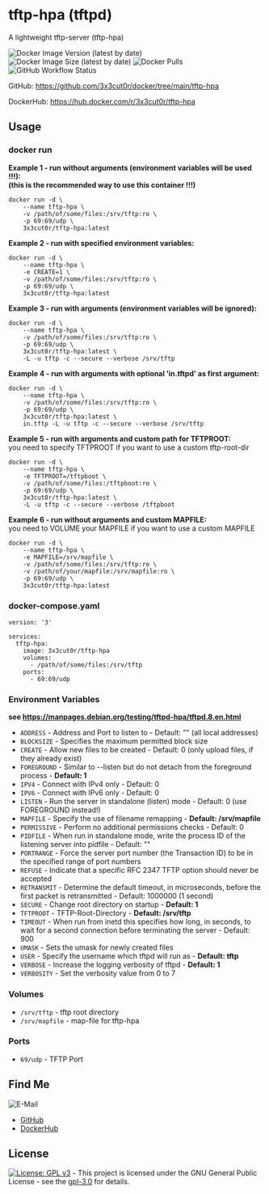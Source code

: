 # tftp-hpa (tftpd)

A lightweight tftp-server (tftp-hpa)

![Docker Image Version (latest by date)](https://img.shields.io/docker/v/3x3cut0r/tftp-hpa)
![Docker Image Size (latest by date)](https://img.shields.io/docker/image-size/3x3cut0r/tftp-hpa)
![Docker Pulls](https://img.shields.io/docker/pulls/3x3cut0r/tftp-hpa)
![GitHub Workflow Status](https://img.shields.io/github/workflow/status/3x3cut0r/docker/build%20tftp-hpa)

GitHub: https://github.com/3x3cut0r/docker/tree/main/tftp-hpa

DockerHub: https://hub.docker.com/r/3x3cut0r/tftp-hpa

## Usage

### docker run

**Example 1 - run without arguments (environment variables will be used !!!):**  
**(this is the recommended way to use this container !!!)**
```shell
docker run -d \
    --name tftp-hpa \
    -v /path/of/some/files:/srv/tftp:ro \
    -p 69:69/udp \
    3x3cut0r/tftp-hpa:latest
```

**Example 2 - run with specified environment variables:**  
```shell
docker run -d \
    --name tftp-hpa \
    -e CREATE=1 \
    -v /path/of/some/files:/srv/tftp:ro \
    -p 69:69/udp \
    3x3cut0r/tftp-hpa:latest
```

**Example 3 - run with arguments (environment variables will be ignored):**  
```shell
docker run -d \
    --name tftp-hpa \
    -v /path/of/some/files:/srv/tftp:ro \
    -p 69:69/udp \
    3x3cut0r/tftp-hpa:latest \
    -L -u tftp -c --secure --verbose /srv/tftp
```

**Example 4 - run with arguments with optional 'in.tftpd' as first argument:**  
```shell
docker run -d \
    --name tftp-hpa \
    -v /path/of/some/files:/srv/tftp:ro \
    -p 69:69/udp \
    3x3cut0r/tftp-hpa:latest \
    in.tftp -L -u tftp -c --secure --verbose /srv/tftp
```

**Example 5 - run with arguments and custom path for TFTPROOT:**  
you need to specify TFTPROOT if you want to use a custom tftp-root-dir
```shell
docker run -d \
    --name tftp-hpa \
    -e TFTPROOT=/tftpboot \
    -v /path/of/some/files:/tftpboot:ro \
    -p 69:69/udp \
    3x3cut0r/tftp-hpa:latest \
    -L -u tftp -c --secure --verbose /tftpboot
```

**Example 6 - run without arguments and custom MAPFILE:**  
you need to VOLUME your MAPFILE if you want to use a custom MAPFILE
```shell
docker run -d \
    --name tftp-hpa \
    -e MAPFILE=/srv/mapfile \
    -v /path/of/some/files:/srv/tftp:ro \
    -v /path/of/your/mapfile:/srv/mapfile:ro \
    -p 69:69/udp \
    3x3cut0r/tftp-hpa:latest
```

### docker-compose.yaml

```shell
version: '3'

services:
  tftp-hpa:
    image: 3x3cut0r/tftp-hpa
    volumes:
      - /path/of/some/files:/srv/tftp
    ports:
      - 69:69/udp
```

### Environment Variables
**see https://manpages.debian.org/testing/tftpd-hpa/tftpd.8.en.html**

* `ADDRESS` - Address and Port to listen to - Default: "" (all local addresses)
* `BLOCKSIZE` - Specifies the maximum permitted block size
* `CREATE` - Allow new files to be created - Default: 0 (only upload files, if they already exist)
* `FOREGROUND` - Similar to --listen but do not detach from the foreground process - **Default: 1**
* `IPV4` - Connect with IPv4 only - Default: 0
* `IPV6` - Connect with IPv6 only - Default: 0
* `LISTEN` - Run the server in standalone (listen) mode - Default: 0 (use FOREGROUND instead!)
* `MAPFILE` - Specify the use of filename remapping - **Default: /srv/mapfile**
* `PERMISSIVE` - Perform no additional permissions checks - Default: 0
* `PIDFILE` - When run in standalone mode, write the process ID of the listening server into pidfile - Default: ""
* `PORTRANGE` - Force the server port number (the Transaction ID) to be in the specified range of port numbers
* `REFUSE` - Indicate that a specific RFC 2347 TFTP option should never be accepted
* `RETRANSMIT` - Determine the default timeout, in microseconds, before the first packet is retransmitted - Default: 1000000 (1 second)
* `SECURE` - Change root directory on startup - **Default: 1**
* `TFTPROOT` - TFTP-Root-Directory - **Default: /srv/tftp**
* `TIMEOUT` - When run from inetd this specifies how long, in seconds, to wait for a second connection before terminating the server - Default: 900
* `UMASK` - Sets the umask for newly created files
* `USER` - Specify the username which tftpd will run as - **Default: tftp**
* `VERBOSE` - Increase the logging verbosity of tftpd - **Default: 1**
* `VERBOSITY` - Set the verbosity value from 0 to 7

### Volumes

* `/srv/tftp` - tftp root directory
* `/srv/mapfile` - map-file for tftp-hpa

### Ports

* `69/udp` - TFTP Port

## Find Me

![E-Mail](https://img.shields.io/badge/E--Mail-executor55%40gmx.de-red)
* [GitHub](https://github.com/3x3cut0r)
* [DockerHub](https://hub.docker.com/u/3x3cut0r)

## License

[![License: GPL v3](https://img.shields.io/badge/License-GPLv3-blue.svg)](https://www.gnu.org/licenses/gpl-3.0) - This project is licensed under the GNU General Public License - see the [gpl-3.0](https://www.gnu.org/licenses/gpl-3.0.en.html) for details.
